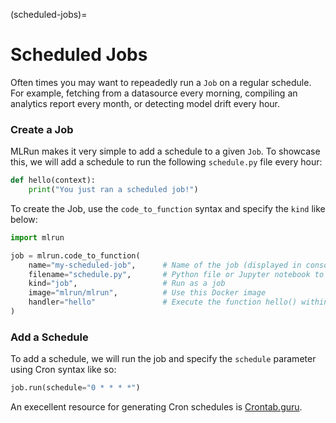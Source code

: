 (scheduled-jobs)=
# Scheduled Jobs

Often times you may want to repeadedly run a `Job` on a regular schedule. For example, fetching from a datasource every morning, compiling an analytics report every month, or detecting model drift every hour.

### Create a Job

MLRun makes it very simple to add a schedule to a given `Job`. To showcase this, we will add a schedule to run the following `schedule.py` file every hour:

```python
def hello(context):
    print("You just ran a scheduled job!")
```

To create the Job, use the `code_to_function` syntax and specify the `kind` like below:

```python
import mlrun

job = mlrun.code_to_function(
    name="my-scheduled-job",      # Name of the job (displayed in console and UI)
    filename="schedule.py",       # Python file or Jupyter notebook to run
    kind="job",                   # Run as a job
    image="mlrun/mlrun",          # Use this Docker image
    handler="hello"               # Execute the function hello() within code.py
)
```

### Add a Schedule

To add a schedule, we will run the job and specify the `schedule` parameter using Cron syntax like so:

```python
job.run(schedule="0 * * * *")
```

An execellent resource for generating Cron schedules is [Crontab.guru](https://crontab.guru/).